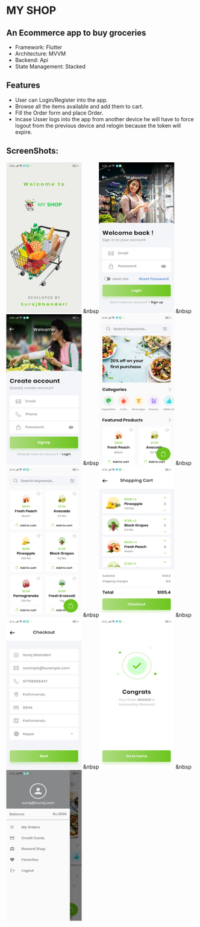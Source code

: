 # MY SHOP

## An Ecommerce app to buy groceries

- Framework: Flutter
- Architecture: MVVM
- Backend: Api
- State Management: Stacked

## Features

- User can Login/Register into the app.
- Browse all the items available and add them to cart.
- Fill the Order form and place Order.
- Incase Usser logs into the app from another device he will have to force logout from the previous device and relogin because the token will expire.

## ScreenShots:



<img src="https://github.com/surajbhandari1/my_shop/blob/master/Screenshots/Screenshot_2022-05-10-17-03-57-96_33cf124f4747fb6d2e1184a86dae31d0.png?raw=true"  width="200" height="400"> &nbsp<img src="https://github.com/surajbhandari1/my_shop/blob/master/Screenshots/Screenshot_2022-05-10-17-09-38-19_33cf124f4747fb6d2e1184a86dae31d0.png?raw=true"  width="200" height="400"> &nbsp<img src="https://github.com/surajbhandari1/my_shop/blob/master/Screenshots/Screenshot_2022-05-10-17-09-42-10_33cf124f4747fb6d2e1184a86dae31d0.png?raw=true"  width="200" height="400"> &nbsp<img src="https://github.com/surajbhandari1/my_shop/blob/master/Screenshots/Screenshot_2022-05-10-17-10-40-13_33cf124f4747fb6d2e1184a86dae31d0.png?raw=true"  width="200" height="400"> &nbsp<img src="https://github.com/surajbhandari1/my_shop/blob/master/Screenshots/Screenshot_2022-05-10-17-10-45-98_33cf124f4747fb6d2e1184a86dae31d0.png?raw=true"  width="200" height="400"> &nbsp<img src="https://github.com/surajbhandari1/my_shop/blob/master/Screenshots/Screenshot_2022-05-10-17-10-58-30_33cf124f4747fb6d2e1184a86dae31d0.png?raw=true"  width="200" height="400"> &nbsp<img src="https://github.com/surajbhandari1/my_shop/blob/master/Screenshots/Screenshot_2022-05-10-17-12-14-40_33cf124f4747fb6d2e1184a86dae31d0.png?raw=true"  width="200" height="400"> &nbsp<img src="https://github.com/surajbhandari1/my_shop/blob/master/Screenshots/Screenshot_2022-05-10-17-12-17-73_33cf124f4747fb6d2e1184a86dae31d0.png?raw=true"  width="200" height="400"> &nbsp<img src="https://github.com/surajbhandari1/my_shop/blob/master/Screenshots/Screenshot_2022-05-10-17-12-38-22_33cf124f4747fb6d2e1184a86dae31d0.png?raw=true"  width="200" height="400">

